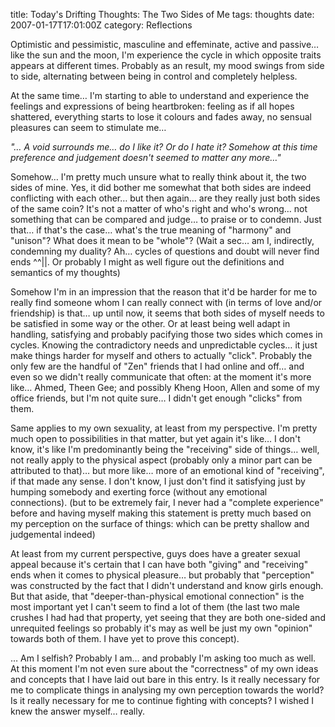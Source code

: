 title: Today's Drifting Thoughts: The Two Sides of Me
tags: thoughts
date: 2007-01-17T17:01:00Z
category: Reflections

Optimistic and pessimistic, masculine and effeminate, active and passive… like the sun and the moon, I'm experience the cycle in which opposite traits appears at different times. Probably as an result, my mood swings from side to side, alternating between being in control and completely helpless.

At the same time… I'm starting to able to understand and experience the feelings and expressions of being heartbroken: feeling as if all hopes shattered, everything starts to lose it colours and fades away, no sensual pleasures can seem to stimulate me…

*"… A void surrounds me… do I like it? Or do I hate it? Somehow at this time preference and judgement doesn't seemed to matter any more…"*

Somehow… I'm pretty much unsure what to really think about it, the two sides of mine. Yes, it did bother me somewhat that both sides are indeed conflicting with each other… but then again… are they really just both sides of the same coin? It's not a matter of who's right and who's wrong… not something that can be compared and judge… to praise or to condemn. Just that… if that's the case… what's the true meaning of "harmony" and "unison"? What does it mean to be "whole"? (Wait a sec… am I, indirectly, condemning my duality? Ah… cycles of questions and doubt will never find ends ^^||. Or probably I might as well figure out the definitions and semantics of my thoughts)

Somehow I'm in an impression that the reason that it'd be harder for me to really find someone whom I can really connect with (in terms of love and/or friendship) is that… up until now, it seems that both sides of myself needs to be satisfied in some way or the other. Or at least being well adapt in handling, satisfying and probably pacifying those two sides which comes in cycles. Knowing the contradictory needs and unpredictable cycles… it just make things harder for myself and others to actually "click". Probably the only few are the handful of "Zen" friends that I had online and off… and even so we didn't really communicate that often: at the moment it's more like… Ahmed, Theen Gee; and possibly Kheng Hoon, Allen and some of my office friends, but I'm not quite sure… I didn't get enough "clicks" from them.

Same applies to my own sexuality, at least from my perspective. I'm pretty much open to possibilities in that matter, but yet again it's like… I don't know, it's like I'm predominantly being the "receiving" side of things… well, not really apply to the physical aspect (probably only a minor part can be attributed to that)… but more like… more of an emotional kind of "receiving", if that made any sense. I don't know, I just don't find it satisfying just by humping somebody and exerting force (without any emotional connections). (but to be extremely fair, I never had a "complete experience" before and having myself making this statement is pretty much based on my perception on the surface of things: which can be pretty shallow and judgemental indeed)

At least from my current perspective, guys does have a greater sexual appeal because it's certain that I can have both "giving" and "receiving" ends when it comes to physical pleasure… but probably that "perception" was constructed by the fact that I didn't understand and know girls enough. But that aside, that "deeper-than-physical emotional connection" is the most important yet I can't seem to find a lot of them (the last two male crushes I had had that property, yet seeing that they are both one-sided and unrequited feelings so probably it's may as well be just my own "opinion" towards both of them. I have yet to prove this concept).

… Am I selfish? Probably I am… and probably I'm asking too much as well. At this moment I'm not even sure about the "correctness" of my own ideas and concepts that I have laid out bare in this entry. Is it really necessary for me to complicate things in analysing my own perception towards the world? Is it really necessary for me to continue fighting with concepts? I wished I knew the answer myself… really.
